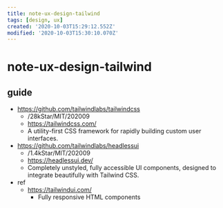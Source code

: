 ```yaml
---
title: note-ux-design-tailwind
tags: [design, ux]
created: '2020-10-03T15:29:12.552Z'
modified: '2020-10-03T15:30:10.070Z'
---
```


# note-ux-design-tailwind

## guide

- https://github.com/tailwindlabs/tailwindcss
  - /28kStar/MIT/202009
  - https://tailwindcss.com/
  - A utility-first CSS framework for rapidly building custom user interfaces.
- https://github.com/tailwindlabs/headlessui
  - /1.4kStar/MIT/202009
  - https://headlessui.dev/
  - Completely unstyled, fully accessible UI components, designed to integrate beautifully with Tailwind CSS.
- ref
  - https://tailwindui.com/
      - Fully responsive HTML components
